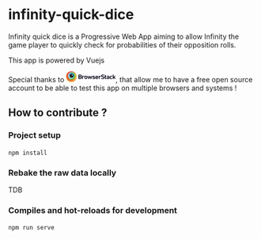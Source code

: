 # infinity-quick-dice

Infinity quick dice is a Progressive Web App aiming to allow Infinity the game player to quickly check for probabilities of their opposition rolls.

This app is powered by Vuejs

Special thanks to [![Browserstack](extra/Browserstack-logo-100.png)](https://www.browserstack.com), that allow me to have a free open source account to be able to test this app on multiple browsers and systems !

## How to contribute ?
### Project setup
```
npm install
```

### Rebake the raw data locally 
TDB

### Compiles and hot-reloads for development
```
npm run serve
```
